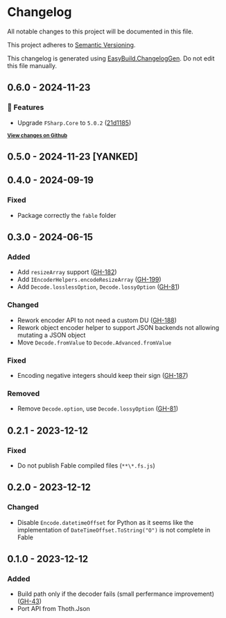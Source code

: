 # Changelog

All notable changes to this project will be documented in this file.

This project adheres to [Semantic Versioning](https://semver.org/spec/v2.0.0.html).

This changelog is generated using [EasyBuild.ChangelogGen](https://github.com/easybuild-org/EasyBuild.ChangelogGen). Do not edit this file manually.

<!-- EasyBuild: START -->
<!-- last_commit_released: 21d1185b4b1edb58debeed8fe5214a0878e47cb6 -->
<!-- EasyBuild: END -->

## 0.6.0 - 2024-11-23

### 🚀 Features

* Upgrade `FSharp.Core` to `5.0.2` ([21d1185](https://github.com/thoth-org/Thoth.Json/commit/21d1185b4b1edb58debeed8fe5214a0878e47cb6))

<strong><small>[View changes on Github](https://github.com/thoth-org/Thoth.Json/compare/84b59b79244dc933c10ef91eaecd0ff561ab039e..21d1185b4b1edb58debeed8fe5214a0878e47cb6)</small></strong>

## 0.5.0 - 2024-11-23 [YANKED]

## 0.4.0 - 2024-09-19

### Fixed

* Package correctly the `fable` folder

## 0.3.0 - 2024-06-15

### Added

* Add `resizeArray` support ([GH-182](https://github.com/thoth-org/Thoth.Json/issues/182))
* Add `IEncoderHelpers.encodeResizeArray` ([GH-199](https://github.com/thoth-org/Thoth.Json/issues/199))
* Add `Decode.losslessOption`, `Decode.lossyOption` ([GH-81](https://github.com/thoth-org/Thoth.Json/issues/81))

### Changed

* Rework encoder API to not need a custom DU ([GH-188](https://github.com/thoth-org/Thoth.Json/pull/188/))
* Rework object encoder helper to support JSON backends not allowing mutating a JSON object
* Move `Decode.fromValue` to `Decode.Advanced.fromValue`

### Fixed

* Encoding negative integers should keep their sign ([GH-187](https://github.com/thoth-org/Thoth.Json/issues/187))

### Removed

* Remove `Decode.option`, use `Decode.lossyOption` ([GH-81](https://github.com/thoth-org/Thoth.Json/issues/81))

## 0.2.1 - 2023-12-12

### Fixed

* Do not publish Fable compiled files (`**\*.fs.js`)

## 0.2.0 - 2023-12-12

### Changed

* Disable `Encode.datetimeOffset` for Python as it seems like the implementation of `DateTimeOffset.ToString("O")` is not complete in Fable

## 0.1.0 - 2023-12-12

### Added

* Build path only if the decoder fails (small perfermance improvement) ([GH-43](https://github.com/thoth-org/Thoth.Json/issues/43))
* Port API from Thoth.Json
